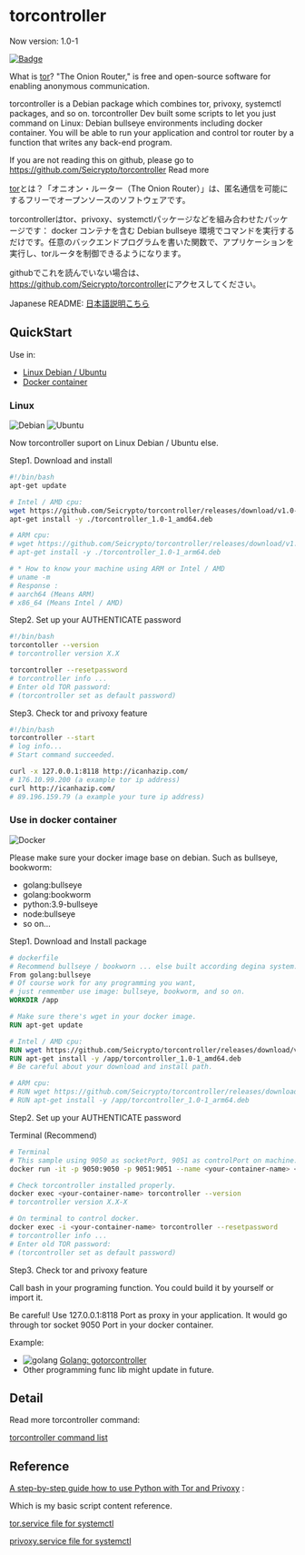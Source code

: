 # torcontroller

Now version: 1.0-1

[![Badge](https://hits.seeyoufarm.com/api/count/incr/badge.svg?url=https%3A%2F%2Fgithub.com%2FSeicrypto%2Ftorcontroller&count_bg=%236DAC3D&title_bg=%23555555&icon=grafana.svg&icon_color=%23E7E7E7&title=hits&edge_flat=false)](https://github.com/Seicrypto/torcontroller)

What is [tor](https://www.torproject.org/)? "The Onion Router," is free and open-source software for enabling anonymous communication.

torcontroller is a Debian package which combines tor, privoxy, systemctl packages, and so on. torcontroller Dev built some scripts to let you just command on Linux: Debian bullseye environments including docker container. You will be able to run your application and control tor router by a function that writes any back-end program.

If you are not reading this on github, please go to <https://github.com/Seicrypto/torcontroller>
Read more

[tor](https://www.torproject.org/)とは？「オニオン・ルーター（The Onion Router）」は、匿名通信を可能にするフリーでオープンソースのソフトウェアです。

torcontrollerはtor、privoxy、systemctlパッケージなどを組み合わせたパッケージです： docker コンテナを含む Debian bullseye 環境でコマンドを実行するだけです。任意のバックエンドプログラムを書いた関数で、アプリケーションを実行し、torルータを制御できるようになります。

githubでこれを読んでいない場合は、<https://github.com/Seicrypto/torcontroller>にアクセスしてください。

Japanese README:
[日本語説明こちら](./READMEJP.md)

## QuickStart

Use in:

* [Linux Debian / Ubuntu](#linux)
* [Docker container](#use-in-docker-container)

### Linux

![Debian](https://img.shields.io/badge/Debian-A81D33?style=for-the-badge&logo=debian&logoColor=white) ![Ubuntu](https://img.shields.io/badge/Ubuntu-E95420?style=for-the-badge&logo=ubuntu&logoColor=white)

Now torcontroller suport on Linux Debian / Ubuntu else.

Step1. Download and install

```bash
#!/bin/bash
apt-get update

# Intel / AMD cpu:
wget https://github.com/Seicrypto/torcontroller/releases/download/v1.0-1/torcontroller_1.0-1_amd64.deb
apt-get install -y ./torcontroller_1.0-1_amd64.deb

# ARM cpu:
# wget https://github.com/Seicrypto/torcontroller/releases/download/v1.0-1/torcontroller_1.0-1_arm64.deb
# apt-get install -y ./torcontroller_1.0-1_arm64.deb

# * How to know your machine using ARM or Intel / AMD
# uname -m
# Response :
# aarch64 (Means ARM)
# x86_64 (Means Intel / AMD)
```

Step2. Set up your AUTHENTICATE password

```bash
#!/bin/bash
torcontoller --version
# torcontroller version X.X

torcontroller --resetpassword
# torcontroller info ...
# Enter old TOR password:
# (torcontroller set as default password)
```

Step3. Check tor and privoxy feature

```bash
#!/bin/bash
torcontroller --start
# log info...
# Start command succeeded.

curl -x 127.0.0.1:8118 http://icanhazip.com/
# 176.10.99.200 (a example tor ip address)
curl http://icanhazip.com/
# 89.196.159.79 (a example your ture ip address)
```

### Use in docker container

 ![Docker](https://img.shields.io/badge/Docker-2CA5E0?style=for-the-badge&logo=docker&logoColor=white)

Please make sure your docker image base on debian.
Such as bullseye, bookworm:

* golang:bullseye
* golang:bookworm
* python:3.9-bullseye
* node:bullseye
* so on...

Step1. Download and Install package

```dockerfile
# dockerfile
# Recommend bullseye / bookworn ... else built according degina system.
From golang:bullseye
# Of course work for any programming you want,
# just remmember use image: bullseye, bookworm, and so on.
WORKDIR /app

# Make sure there's wget in your docker image.
RUN apt-get update

# Intel / AMD cpu:
RUN wget https://github.com/Seicrypto/torcontroller/releases/download/v1.0-1/torcontroller_1.0-1_amd64.deb
RUN apt-get install -y /app/torcontroller_1.0-1_amd64.deb
# Be careful about your download and install path.

# ARM cpu:
# RUN wget https://github.com/Seicrypto/torcontroller/releases/download/v1.0-1/torcontroller_1.0-1_arm64.deb
# RUN apt-get install -y /app/torcontroller_1.0-1_arm64.deb
```

Step2. Set up your AUTHENTICATE password

Terminal (Recommend)

```bash
# Terminal
# This sample using 9050 as socketPort, 9051 as controlPort on machine.
docker run -it -p 9050:9050 -p 9051:9051 --name <your-container-name> <docker-image>

# Check torcontroller installed properly.
docker exec <your-container-name> torcontroller --version
# torcontroller version X.X-X

# On terminal to control docker.
docker exec -i <your-container-name> torcontroller --resetpassword
# torcontroller info ...
# Enter old TOR password:
# (torcontroller set as default password)
```

Step3. Check tor and privoxy feature

Call bash in your programing function. You could build it by yourself or import it.

Be careful! Use 127.0.0.1:8118 Port as proxy in your application. It would go through tor socket 9050 Port in your docker container.

Example:

* ![golang](https://img.shields.io/badge/Go-00ADD8?style=for-the-badge&logo=go&logoColor=white) [Golang: gotorcontroller](https://github.com/Seicrypto/gocontroller)
* Other programming func lib might update in future.

## Detail

Read more torcontroller command:

[torcontroller command list](./docs/commandList.md)

## Reference

[A step-by-step guide how to use Python with Tor and Privoxy](https://gist.github.com/DusanMadar/8d11026b7ce0bce6a67f7dd87b999f6b) :

Which is my basic script content reference.

[tor.service file for systemctl](https://gist.github.com/gtank/f6a8f99c70f682cd8d4acd6a4a9ee696)

[privoxy.service file for systemctl](https://alt.os.linux.mageia.narkive.com/D2i3xOYQ/privoxy-service-file-for-systemd)
